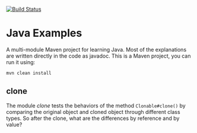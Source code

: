 [![Build Status][travis-img]][travis]

# Java Examples

A multi-module Maven project for learning Java. Most of the explanations are
written directly in the code as javadoc. This is a Maven project, you can run it
using:

    mvn clean install

## clone

The module _clone_ tests the behaviors of the method `Clonable#clone()` by
comparing the original object and cloned object through different class types.
So after the clone, what are the differences by reference and by value?

[travis]: https://travis-ci.org/mincong-h/java-examples
[travis-img]: https://travis-ci.org/mincong-h/java-examples.svg?branch=master
